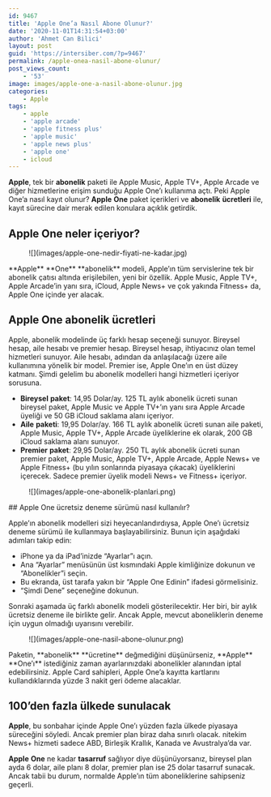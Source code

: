 ```yaml
---
id: 9467
title: 'Apple One’a Nasıl Abone Olunur?'
date: '2020-11-01T14:31:54+03:00'
author: 'Ahmet Can Bilici'
layout: post
guid: 'https://intersiber.com/?p=9467'
permalink: /apple-onea-nasil-abone-olunur/
post_views_count:
    - '53'
image: images/apple-one-a-nasil-abone-olunur.jpg
categories:
    - Apple
tags:
    - apple
    - 'apple arcade'
    - 'apple fitness plus'
    - 'apple music'
    - 'apple news plus'
    - 'apple one'
    - icloud
---
```


**Apple**, tek bir **abonelik** paketi ile Apple Music, Apple TV+, Apple Arcade ve diğer hizmetlerine erişim sunduğu Apple One’ı kullanıma açtı. Peki Apple One’a nasıl kayıt olunur? **Apple** **One** paket içerikleri ve **abonelik** **ücretleri** ile, kayıt sürecine dair merak edilen konulara açıklık getirdik.

## Apple One neler içeriyor?

<figure class="wp-block-image size-large">![](images/apple-one-nedir-fiyati-ne-kadar.jpg)</figure>**Apple** **One** **abonelik** modeli, Apple’ın tüm servislerine tek bir abonelik çatısı altında erişilebilen, yeni bir özellik. Apple Music, Apple TV+, Apple Arcade’in yanı sıra, iCloud, Apple News+ ve çok yakında Fitness+ da, Apple One içinde yer alacak.

## Apple One abonelik ücretleri

Apple, abonelik modelinde üç farklı hesap seçeneği sunuyor. Bireysel hesap, aile hesabı ve premier hesap. Bireysel hesap, ihtiyacınız olan temel hizmetleri sunuyor. Aile hesabı, adından da anlaşılacağı üzere aile kullanımına yönelik bir model. Premier ise, Apple One’ın en üst düzey katmanı. Şimdi gelelim bu abonelik modelleri hangi hizmetleri içeriyor sorusuna.

- **Bireysel** **paket**: 14,95 Dolar/ay. 125 TL aylık abonelik ücreti sunan bireysel paket, Apple Music ve Apple TV+’ın yanı sıra Apple Arcade üyeliği ve 50 GB iCloud saklama alanı içeriyor.
- **Aile** **paketi**: 19,95 Dolar/ay. 166 TL aylık abonelik ücreti sunan aile paketi, Apple Music, Apple TV+, Apple Arcade üyeliklerine ek olarak, 200 GB iCloud saklama alanı sunuyor.
- **Premier** **paket**: 29,95 Dolar/ay. 250 TL aylık abonelik ücreti sunan premier paket, Apple Music, Apple TV+, Apple Arcade, Apple News+ ve Apple Fitness+ (bu yılın sonlarında piyasaya çıkacak) üyeliklerini içerecek. Sadece premier üyelik modeli News+ ve Fitness+ içeriyor.

<figure class="wp-block-image size-large">![](images/apple-one-abonelik-planlari.png)</figure>## Apple One ücretsiz deneme sürümü nasıl kullanılır?

Apple’ın abonelik modelleri sizi heyecanlandırdıysa, Apple One’ı ücretsiz deneme sürümü ile kullanmaya başlayabilirsiniz. Bunun için aşağıdaki adımları takip edin:

- iPhone ya da iPad’inizde “Ayarlar”ı açın.
- Ana “Ayarlar” menüsünün üst kısmındaki Apple kimliğinize dokunun ve “Abonelikler”i seçin.
- Bu ekranda, üst tarafa yakın bir “Apple One Edinin” ifadesi görmelisiniz.
- “Şimdi Dene” seçeneğine dokunun.

Sonraki aşamada üç farklı abonelik modeli gösterilecektir. Her biri, bir aylık ücretsiz deneme ile birlikte gelir. Ancak Apple, mevcut aboneliklerin deneme için uygun olmadığı uyarısını verebilir.

<figure class="wp-block-image size-large">![](images/apple-one-nasil-abone-olunur.png)</figure>Paketin, **abonelik** **ücretine** değmediğini düşünürseniz, **Apple** **One’ı** istediğiniz zaman ayarlarınızdaki abonelikler alanından iptal edebilirsiniz. Apple Card sahipleri, Apple One’a kayıtta kartlarını kullandıklarında yüzde 3 nakit geri ödeme alacaklar.

## 100’den fazla ülkede sunulacak

**Apple**, bu sonbahar içinde Apple One’ı yüzden fazla ülkede piyasaya süreceğini söyledi. Ancak premier plan biraz daha sınırlı olacak. nitekim News+ hizmeti sadece ABD, Birleşik Krallık, Kanada ve Avustralya’da var.

**Apple** **One** ne kadar **tasarruf** sağlıyor diye düşünüyorsanız, bireysel plan ayda 6 dolar, aile planı 8 dolar, premier plan ise 25 dolar tasarruf sunacak. Ancak tabii bu durum, normalde Apple’ın tüm aboneliklerine sahipseniz geçerli.